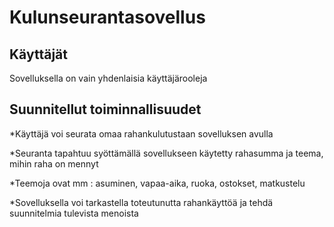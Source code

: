 <h1> Kulunseurantasovellus </h1>

<h2> Käyttäjät </h2>
Sovelluksella on vain yhdenlaisia käyttäjärooleja

<h2> Suunnitellut toiminnallisuudet</h2>

*Käyttäjä voi seurata omaa rahankulutustaan sovelluksen avulla

*Seuranta tapahtuu syöttämällä sovellukseen käytetty rahasumma ja teema, mihin raha on mennyt

*Teemoja ovat mm : asuminen, vapaa-aika, ruoka, ostokset, matkustelu

*Sovelluksella voi tarkastella toteutunutta rahankäyttöä ja tehdä suunnitelmia tulevista menoista

